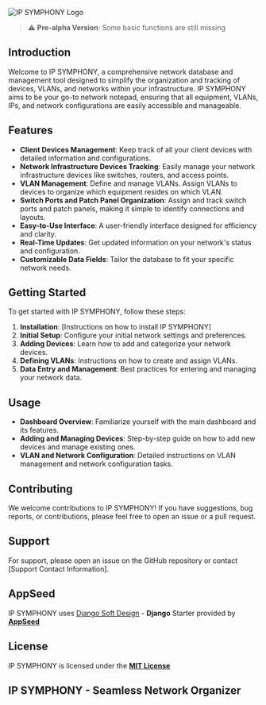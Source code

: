 ![IP SYMPHONY Logo](https://raw.githubusercontent.com/tmarquespt/ip-symphony/master/home/static/img/ipsymponhyhorlogo.png)


> :warning: **Pre-alpha Version**: Some basic functions are still missing 


## Introduction
Welcome to IP SYMPHONY, a comprehensive network database and management tool designed to simplify the organization and tracking of devices, VLANs, and networks within your infrastructure. IP SYMPHONY aims to be your go-to network notepad, ensuring that all equipment, VLANs, IPs, and network configurations are easily accessible and manageable.

## Features
- **Client Devices Management**: Keep track of all your client devices with detailed information and configurations.
- **Network Infrastructure Devices Tracking**: Easily manage your network infrastructure devices like switches, routers, and access points.
- **VLAN Management**: Define and manage VLANs. Assign VLANs to devices to organize which equipment resides on which VLAN.
- **Switch Ports and Patch Panel Organization**: Assign and track switch ports and patch panels, making it simple to identify connections and layouts.
- **Easy-to-Use Interface**: A user-friendly interface designed for efficiency and clarity.
- **Real-Time Updates**: Get updated information on your network's status and configuration.
- **Customizable Data Fields**: Tailor the database to fit your specific network needs.

## Getting Started
To get started with IP SYMPHONY, follow these steps:
1. **Installation**: [Instructions on how to install IP SYMPHONY]
2. **Initial Setup**: Configure your initial network settings and preferences.
3. **Adding Devices**: Learn how to add and categorize your network devices.
4. **Defining VLANs**: Instructions on how to create and assign VLANs.
5. **Data Entry and Management**: Best practices for entering and managing your network data.

## Usage
- **Dashboard Overview**: Familiarize yourself with the main dashboard and its features.
- **Adding and Managing Devices**: Step-by-step guide on how to add new devices and manage existing ones.
- **VLAN and Network Configuration**: Detailed instructions on VLAN management and network configuration tasks.

## Contributing
We welcome contributions to IP SYMPHONY! If you have suggestions, bug reports, or contributions, please feel free to open an issue or a pull request.

## Support
For support, please open an issue on the GitHub repository or contact [Support Contact Information].

## AppSeed
IP SYMPHONY uses [Django Soft Design](https://appseed.us/product/soft-ui-design/django/) - **Django** Starter provided by **[AppSeed](https://appseed.us/)**

## License
IP SYMPHONY is licensed under the **[MIT License](https://github.com/tmarquespt/ipsymhpony/blob/master/LICENSE.md)**

## IP SYMPHONY - Seamless Network Organizer

